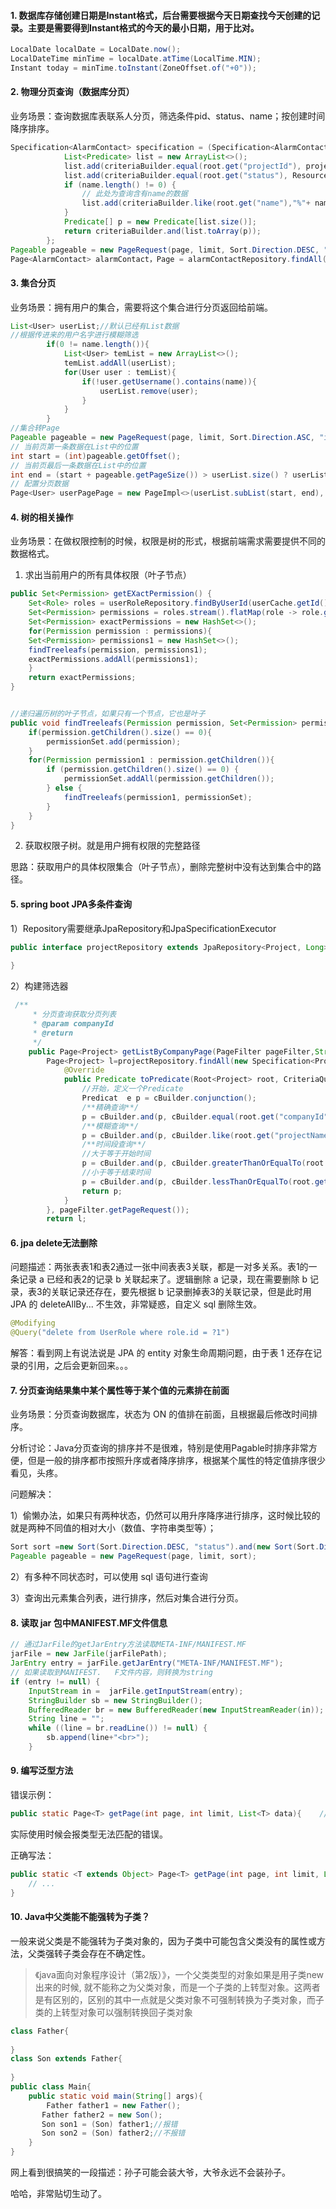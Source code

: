 #### 1. 数据库存储创建日期是Instant格式，后台需要根据今天日期查找今天创建的记录。主要是需要得到Instant格式的今天的最小日期，用于比对。

```java
LocalDate localDate = LocalDate.now();
LocalDateTime minTime = localDate.atTime(LocalTime.MIN);
Instant today = minTime.toInstant(ZoneOffset.of("+0"));
```



#### 2. 物理分页查询（数据库分页）

业务场景：查询数据库表联系人分页，筛选条件pid、status、name；按创建时间降序排序。

```java
Specification<AlarmContact> specification = (Specification<AlarmContact>) (root, query, criteriaBuilder) -> {
            List<Predicate> list = new ArrayList<>();
            list.add(criteriaBuilder.equal(root.get("projectId"), projectId));
            list.add(criteriaBuilder.equal(root.get("status"), ResourceStatus.ENABLE));
            if (name.length() != 0) {
                // 此处为查询含有name的数据
                list.add(criteriaBuilder.like(root.get("name"),"%"+ name +"%" ));
            }
            Predicate[] p = new Predicate[list.size()];
            return criteriaBuilder.and(list.toArray(p));
        };
Pageable pageable = new PageRequest(page, limit, Sort.Direction.DESC, "createdDate");
Page<AlarmContact> alarmContact，Page = alarmContactRepository.findAll(specification, pageable);
```



#### 3. 集合分页

业务场景：拥有用户的集合，需要将这个集合进行分页返回给前端。

```java
List<User> userList;//默认已经有List数据
//根据传进来的用户名字进行模糊筛选
        if(0 != name.length()){
            List<User> temList = new ArrayList<>();
            temList.addAll(userList);
            for(User user : temList){
                if(!user.getUsername().contains(name)){
                    userList.remove(user);
                }
            }
        }
//集合转Page
Pageable pageable = new PageRequest(page, limit, Sort.Direction.ASC, "id");
// 当前页第一条数据在List中的位置
int start = (int)pageable.getOffset();
// 当前页最后一条数据在List中的位置
int end = (start + pageable.getPageSize()) > userList.size() ? userList.size() : ( start + pageable.getPageSize());
// 配置分页数据
Page<User> userPagePage = new PageImpl<>(userList.subList(start, end), pageable, userList.size());
```



#### 4. 树的相关操作

业务场景：在做权限控制的时候，权限是树的形式，根据前端需求需要提供不同的数据格式。

1. 求出当前用户的所有具体权限（叶子节点）

```java
public Set<Permission> getEXactPermission() {
    Set<Role> roles = userRoleRepository.findByUserId(userCache.getId()).stream().map(userRole -> userRole.getRole()).collect(Collectors.toSet());
    Set<Permission> permissions = roles.stream().flatMap(role -> role.getPermissions().stream()).collect(Collectors.toSet());
    Set<Permission> exactPermissions = new HashSet<>();
    for(Permission permission : permissions){
    Set<Permission> permissions1 = new HashSet<>();
    findTreeleafs(permission, permissions1);
    exactPermissions.addAll(permissions1);
    }
    return exactPermissions;
}


//递归遍历树的叶子节点，如果只有一个节点，它也是叶子
public void findTreeleafs(Permission permission, Set<Permission> permissionSet) {
    if(permission.getChildren().size() == 0){
        permissionSet.add(permission);
    }
    for(Permission permission1 : permission.getChildren()){
        if (permission.getChildren().size() == 0) {
            permissionSet.addAll(permission.getChildren());
        } else {
            findTreeleafs(permission1, permissionSet);
        }
    }
}
```

2) 获取权限子树。就是用户拥有权限的完整路径

思路：获取用户的具体权限集合（叶子节点），删除完整树中没有达到集合中的路径。



#### 5. spring boot JPA多条件查询

1）Repository需要继承JpaRepository和JpaSpecificationExecutor

```java
public interface projectRepository extends JpaRepository<Project, Long>, JpaSpecificationExecutor<Project> {
    
}
```

2）构建筛选器

```java
 /**
     * 分页查询获取分页列表
     * @param companyId
     * @return
     */
    public Page<Project> getListByCompanyPage(PageFilter pageFilter,String companyId,Date beginDate,Date endDate,String projectName) {
        Page<Project> l=projectRepository.findAll(new Specification<Project>() {
            @Override
            public Predicate toPredicate(Root<Project> root, CriteriaQuery<?> criteriaQuery, CriteriaBuilder cBuilder) {
                //开始，定义一个Predicate
                Predicat  e p = cBuilder.conjunction();
                /**精确查询**/
                p = cBuilder.and(p, cBuilder.equal(root.get("companyId"), companyId));
                /**模糊查询**/
                p = cBuilder.and(p, cBuilder.like(root.get("projectName"), "%"+projectName+"%"));
                /**时间段查询**/
                //大于等于开始时间
                p = cBuilder.and(p, cBuilder.greaterThanOrEqualTo(root.get("createTime"), beginDate));
                //小于等于结束时间
                p = cBuilder.and(p, cBuilder.lessThanOrEqualTo(root.get("createTime"), endDate));
                return p;
            }
        }, pageFilter.getPageRequest());
        return l;
```



#### 6. jpa delete无法删除

问题描述：两张表表1和表2通过一张中间表表3关联，都是一对多关系。表1的一条记录 a 已经和表2的记录 b 关联起来了。逻辑删除 a 记录，现在需要删除 b 记录，表3的关联记录还存在，要先根据 b 记录删掉表3的关联记录，但是此时用 JPA 的 deleteAllBy... 不生效，非常疑惑，自定义 sql 删除生效。

```java
@Modifying
@Query("delete from UserRole where role.id = ?1")
```

解答：看到网上有说法说是 JPA 的 entity 对象生命周期问题，由于表 1 还存在记录的引用，之后会更新回来。。。



#### 7. 分页查询结果集中某个属性等于某个值的元素排在前面

业务场景：分页查询数据库，状态为 ON 的值排在前面，且根据最后修改时间排序。

分析讨论：Java分页查询的排序并不是很难，特别是使用Pagable时排序非常方便，但是一般的排序都市按照升序或者降序排序，根据某个属性的特定值排序很少看见，头疼。

问题解决：

1）偷懒办法，如果只有两种状态，仍然可以用升序降序进行排序，这时候比较的就是两种不同值的相对大小（数值、字符串类型等）；

```java
Sort sort =new Sort(Sort.Direction.DESC, "status").and(new Sort(Sort.Direction.DESC, "lastModifiedDate"));
Pageable pageable = new PageRequest(page, limit, sort);
```



2）有多种不同状态时，可以使用 sql 语句进行查询 

3）查询出元素集合列表，进行排序，然后对集合进行分页。



#### 8. 读取 jar 包中MANIFEST.MF文件信息

```java
// 通过JarFile的getJarEntry方法读取META-INF/MANIFEST.MF
jarFile = new JarFile(jarFilePath);
JarEntry entry = jarFile.getJarEntry("META-INF/MANIFEST.MF");
// 如果读取到MANIFEST.   F文件内容，则转换为string
if (entry != null) {
    InputStream in =  jarFile.getInputStream(entry);
    StringBuilder sb = new StringBuilder();
    BufferedReader br = new BufferedReader(new InputStreamReader(in));
    String line = "";
    while ((line = br.readLine()) != null) {
        sb.append(line+"<br>");
    }
```



#### 9. 编写泛型方法

错误示例：

```java
public static Page<T> getPage(int page, int limit, List<T> data){    // ... }
```

实际使用时候会报类型无法匹配的错误。

正确写法：

```java
public static <T extends Object> Page<T> getPage(int page, int limit, List<T> data){
    // ...
}
```



#### 10. Java中父类能不能强转为子类？

一般来说父类是不能强转为子类对象的，因为子类中可能包含父类没有的属性或方法，父类强转子类会存在不确定性。

> 《java面向对象程序设计（第2版）》，一个父类类型的对象如果是用子类new出来的时候, 就不能称之为父类对象，而是一个子类的上转型对象。这两者是有区别的，区别的其中一点就是父类对象不可强制转换为子类对象，而子类的上转型对象可以强制转换回子类对象

```java
class Father{
    
}
class Son extends Father{
    
}
public class Main{
    public static void main(String[] args){
        Father father1 = new Father();
       Father father2 = new Son();
       Son son1 = (Son) father1;//报错
       Son son2 = (Son) father2;//不报错
    }
}
```

网上看到很搞笑的一段描述：孙子可能会装大爷，大爷永远不会装孙子。

哈哈，非常贴切生动了。